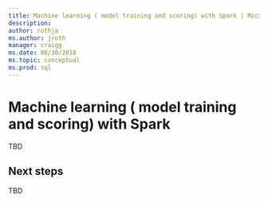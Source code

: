 ```yaml
---
title: Machine learning ( model training and scoring) with Spark | Microsoft Docs
description:
author: rothja 
ms.author: jroth 
manager: craigg
ms.date: 08/30/2018
ms.topic: conceptual
ms.prod: sql
---
```


# Machine learning ( model training and scoring) with Spark

TBD

## Next steps

TBD
